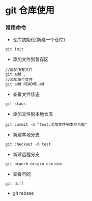# git  仓库使用
### 常用命令
* 仓库初始化(新建一个仓库)

```
git init
```
* 添加文件到暂存区

```
//添加所有文件
git add .
//添加单个文件
git add README.md 
```
* 查看文件状态

```
git staus
```

* 添加文件到本地仓库

```
git commit -m "feat:添加文件到本地仓库"
```
* 新建本地分支

```
git checkout -b test
```
* 新建远程分支

```
git branch origin dev:dev
```

* 查看不同

```
git diff
```
* git rebase

```

```

